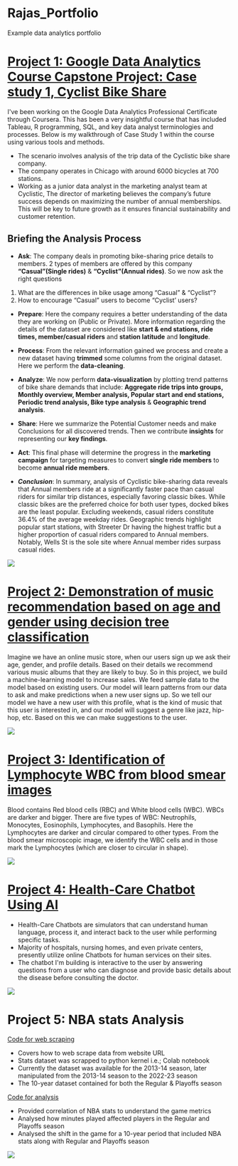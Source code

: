 # Rajas_Portfolio
Example data analytics portfolio

# [Project 1: Google Data Analytics Course Capstone Project: Case study 1, Cyclist Bike Share](https://www.kaggle.com/code/rajasprasad/cyclistic-new)
I've been working on the Google Data Analytics Professional Certificate through Coursera. This has been a very insightful course that has included Tableau, R programming, SQL, and key data analyst terminologies and processes. Below is my walkthrough of Case Study 1 within the course using various tools and methods.
* The scenario involves analysis of the trip data of the Cyclistic bike share company.
* The company operates in Chicago with around 6000 bicycles at 700 stations.
* Working as a junior data analyst in the marketing analyst team at Cyclistic, The director of marketing believes the company’s future success depends on maximizing the number of annual memberships. This will be key to future growth as it ensures financial sustainability and customer retention.


## Briefing the Analysis Process

* **Ask**: The company deals in promoting bike-sharing price details to members. 2 types of members are offered by this company **“Casual”(Single rides)** & **“Cyclist”(Annual rides)**. 
So we now ask the right questions
1. What are the differences in bike usage among “Casual” & “Cyclist”?
2. How to encourage “Casual” users to become “Cyclist’ users?

* **Prepare**: Here the company requires a better understanding of the data they are working on (Public or Private). More information regarding the details of the dataset are considered like **start & end stations, ride times, member/casual riders** and **station latitude** and **longitude**.

* **Process**: From the relevant information gained we process and create a new dataset having **trimmed** some columns from the original dataset. Here we perform the **data-cleaning**.

* **Analyze**: We now perform **data-visualization** by plotting trend patterns of bike share demands that include: **Aggregate ride trips into groups, Monthly overview, Member analysis, Popular start and end stations, Periodic trend analysis, Bike type analysis** & **Geographic trend analysis**.

* **Share**: Here we summarize the Potential Customer needs and make Conclusions for all discovered trends. Then we contribute **insights** for representing our **key findings**.

* **Act**: This final phase will determine the progress in the **marketing campaign** for targeting measures to convert **single ride members** to become **annual ride members**.

* ***Conclusion***: In summary, analysis of Cyclistic bike-sharing data reveals that Annual members ride at a significantly faster pace than casual riders for similar trip distances, especially favoring classic bikes. While classic bikes are the preferred choice for both user types, docked bikes are the least popular. Excluding weekends, casual riders constitute 36.4% of the average weekday rides. Geographic trends highlight popular start stations, with Streeter Dr having the highest traffic but a higher proportion of casual riders compared to Annual members. Notably, Wells St is the sole site where Annual member rides surpass casual rides.

![](images/789.jpg)

# [Project 2: Demonstration of music recommendation based on age and gender using decision tree classification](https://github.com/Rvp127/Music_Recommendation-DT-)
Imagine we have an online music store, when our users sign up we ask their age, gender, and profile details. Based on their details we recommend various music albums that they are likely to buy. So in this project, we build a machine-learning model to increase sales. We feed sample data to the model based on existing users. Our model will learn patterns from our data to ask and make predictions when a new user signs up. So we tell our model we have a new user with this profile, what is the kind of music that this user is interested in, and our model will suggest a genre like jazz, hip-hop, etc. Based on this we can make suggestions to the user.

![](images/456.jpg)

# [Project 3: Identification of Lymphocyte WBC from blood smear images](https://github.com/Rvp127/Identification_of_lymphocyte_WBC_in_Blood)
Blood contains Red blood cells (RBC) and White blood cells (WBC). WBCs are darker and bigger. There are five types of WBC:  Neutrophils, Monocytes, Eosinophils, Lymphocytes, and Basophils. Here the Lymphocytes are darker and circular compared to other types. From the blood smear microscopic image, we identify the WBC cells and in those mark the Lymphocytes (which are closer to circular in shape).

![](images/lymph1.jpg)

# [Project 4: Health-Care Chatbot Using AI](https://github.com/Rvp127/Healthcare_chat-bot-using-neural-network)
* Health-Care Chatbots are simulators that can understand human language, process it, and interact back to the user while performing specific tasks.
* Majority of hospitals, nursing homes, and even private centers, presently utilize online Chatbots for human services on their sites.
* The chatbot I'm building is interactive to the user by answering questions from a user who can diagnose and provide basic details about the disease before consulting the doctor.

![](images/health.jpg)

# Project 5: NBA stats Analysis

[Code for web scraping](https://colab.research.google.com/drive/1rYysZsmr2u371yWDzcIOAVCt8PzioLEb?usp=sharing)

* Covers how to web scrape data from website URL
* Stats dataset was scrapped to python kernel i.e.; Colab notebook
* Currently the dataset was available for the 2013-14 season, later manipulated from the 2013-14 season to the 2022-23 season
* The 10-year dataset contained for both the Regular & Playoffs season

[Code for analysis](https://colab.research.google.com/drive/1njgTQecqUSrzVQkNkkQQkaOsfiknD50B?usp=sharing)

* Provided correlation of NBA stats to understand the game metrics
* Analysed how minutes played affected players in the Regular and Playoffs season
* Analysed the shift in the game for a 10-year period that included NBA stats along with Regular and Playoffs season

![](images/NBA_LOgo.png)


